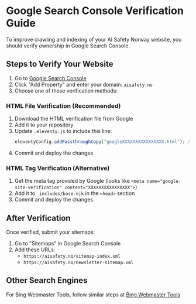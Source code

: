 # Google Search Console Verification Guide

To improve crawling and indexing of your AI Safety Norway website, you should verify ownership in Google Search Console.

## Steps to Verify Your Website

1. Go to [Google Search Console](https://search.google.com/search-console)
2. Click "Add Property" and enter your domain: `aisafety.no`
3. Choose one of these verification methods:

### HTML File Verification (Recommended)
1. Download the HTML verification file from Google
2. Add it to your repository
3. Update `.eleventy.js` to include this line:
   ```js
   eleventyConfig.addPassthroughCopy("googleXXXXXXXXXXXXXXXX.html"); // Replace with your file name
   ```
4. Commit and deploy the changes

### HTML Tag Verification (Alternative)
1. Get the meta tag provided by Google (looks like `<meta name="google-site-verification" content="XXXXXXXXXXXXXXXX">`)
2. Add it to `_includes/base.njk` in the `<head>` section
3. Commit and deploy the changes

## After Verification

Once verified, submit your sitemaps:

1. Go to "Sitemaps" in Google Search Console
2. Add these URLs:
   - `https://aisafety.no/sitemap-index.xml`
   - `https://aisafety.no/newsletter-sitemap.xml`

## Other Search Engines

For Bing Webmaster Tools, follow similar steps at [Bing Webmaster Tools](https://www.bing.com/webmasters/) 